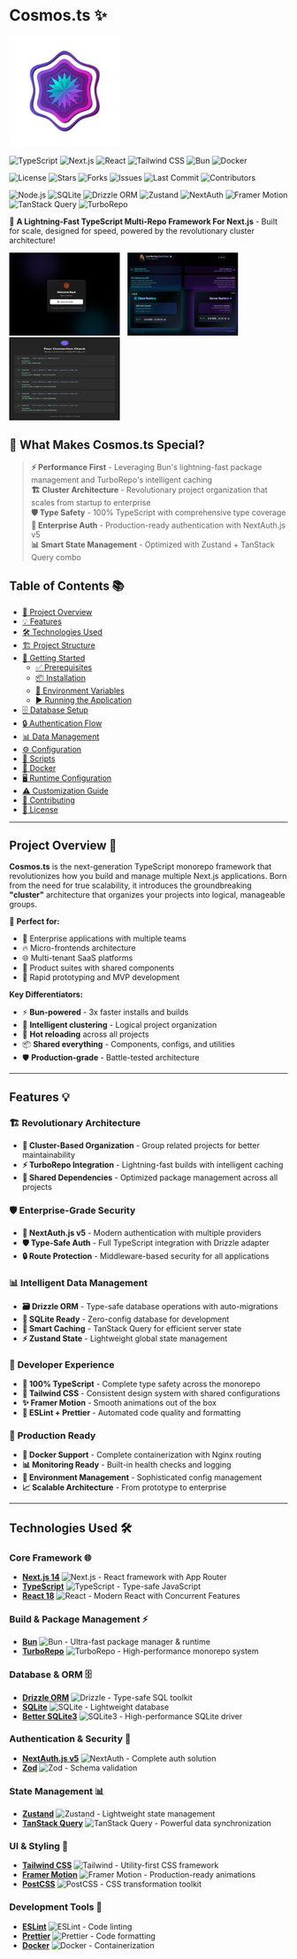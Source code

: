 # Cosmos.ts ✨

<p align="left">
  <img src="images/cosmos.png" alt="Cosmos.ts Logo" width="200"/>
</p>

<p align="left">
  <img src="https://img.shields.io/badge/TypeScript-007ACC?style=for-the-badge&logo=typescript&logoColor=white" alt="TypeScript">
  <img src="https://img.shields.io/badge/Next.js-000000?style=for-the-badge&logo=next.js&logoColor=white" alt="Next.js">
  <img src="https://img.shields.io/badge/React-20232A?style=for-the-badge&logo=react&logoColor=61DAFB" alt="React">
  <img src="https://img.shields.io/badge/TailwindCSS-38B2AC?style=for-the-badge&logo=tailwind-css&logoColor=white" alt="Tailwind CSS">
  <img src="https://img.shields.io/badge/Bun-000000?style=for-the-badge&logo=bun&logoColor=white" alt="Bun">
  <img src="https://img.shields.io/badge/Docker-2496ED?style=for-the-badge&logo=docker&logoColor=white" alt="Docker">
</p>

<p align="left">
  <img src="https://img.shields.io/github/license/ShovitDutta/Cosmos.ts?style=flat-square&color=blue" alt="License">
  <img src="https://img.shields.io/github/stars/ShovitDutta/Cosmos.ts?style=flat-square&color=yellow" alt="Stars">
  <img src="https://img.shields.io/github/forks/ShovitDutta/Cosmos.ts?style=flat-square&color=green" alt="Forks">
  <img src="https://img.shields.io/github/issues/ShovitDutta/Cosmos.ts?style=flat-square&color=red" alt="Issues">
  <img src="https://img.shields.io/github/last-commit/ShovitDutta/Cosmos.ts?style=flat-square&color=purple" alt="Last Commit">
  <img src="https://img.shields.io/github/contributors/ShovitDutta/Cosmos.ts?style=flat-square&color=orange" alt="Contributors">
</p>

<p align="left">
  <img src="https://img.shields.io/badge/Node.js-339933?style=flat-square&logo=node.js&logoColor=white" alt="Node.js">
  <img src="https://img.shields.io/badge/SQLite-07405E?style=flat-square&logo=sqlite&logoColor=white" alt="SQLite">
  <img src="https://img.shields.io/badge/Drizzle-C5F74F?style=flat-square&logo=drizzle&logoColor=black" alt="Drizzle ORM">
  <img src="https://img.shields.io/badge/Zustand-FF6B6B?style=flat-square" alt="Zustand">
  <img src="https://img.shields.io/badge/NextAuth-5A67D8?style=flat-square&logo=auth0&logoColor=white" alt="NextAuth">
  <img src="https://img.shields.io/badge/Framer_Motion-0055FF?style=flat-square&logo=framer&logoColor=white" alt="Framer Motion">
  <img src="https://img.shields.io/badge/TanStack_Query-FF4154?style=flat-square&logo=react-query&logoColor=white" alt="TanStack Query">
  <img src="https://img.shields.io/badge/TurboRepo-000000?style=flat-square&logo=turborepo&logoColor=white" alt="TurboRepo">
</p>

🚀 **A Lightning-Fast TypeScript Multi-Repo Framework For Next.js** - Built for scale, designed for speed, powered by the revolutionary cluster architecture!

<p align="left">
  <img src="images/view-1.png" alt="Dashboard View" width="200" height="150" style="display:inline-block; margin-right: 10px;">
  <img src="images/view-2.png" alt="Project Management" width="200" height="150" style="display:inline-block; margin-right: 10px;">
  <img src="images/view-3.png" alt="Cluster Overview" width="200" height="150" style="display:inline-block;">
</p>

## 🌟 What Makes Cosmos.ts Special?

> **⚡ Performance First** - Leveraging Bun's lightning-fast package management and TurboRepo's intelligent caching  
> **🏗️ Cluster Architecture** - Revolutionary project organization that scales from startup to enterprise  
> **🛡️ Type Safety** - 100% TypeScript with comprehensive type coverage  
> **🔐 Enterprise Auth** - Production-ready authentication with NextAuth.js v5  
> **📊 Smart State Management** - Optimized with Zustand + TanStack Query combo

## Table of Contents 📚

- [🚀 Project Overview](#project-overview-🚀)
- [💡 Features](#features-💡)
- [🛠️ Technologies Used](#technologies-used-🛠️)
- [🏗️ Project Structure](#project-structure-🏗️)
- [🏁 Getting Started](#getting-started-🏁)
    - [✅ Prerequisites](#prerequisites-✅)
    - [📦 Installation](#installation-📦)
    - [🔑 Environment Variables](#environment-variables-🔑)
    - [▶️ Running the Application](#running-the-application-▶️)
- [🗄️ Database Setup](#database-setup-🗄️)
- [🔒 Authentication Flow](#authentication-flow-🔒)
- [📊 Data Management](#data-management-📊)
- [⚙️ Configuration](#configuration-⚙️)
- [📜 Scripts](#scripts-📜)
- [🐳 Docker](#docker-🐳)
- [🖥️ Runtime Configuration](#runtime-configuration-🖥️)
- [⚠️ Customization Guide](#customization-and-important-considerations-⚠️)
- [🤝 Contributing](#contributing-🤝)
- [📄 License](#license-📄)

---

## Project Overview 🚀

**Cosmos.ts** is the next-generation TypeScript monorepo framework that revolutionizes how you build and manage multiple Next.js applications. Born from the need for true scalability, it introduces
the groundbreaking **"cluster"** architecture that organizes your projects into logical, manageable groups.

🎯 **Perfect for:**

- 🏢 Enterprise applications with multiple teams
- 🔥 Micro-frontends architecture
- 🌐 Multi-tenant SaaS platforms
- 📱 Product suites with shared components
- 🚀 Rapid prototyping and MVP development

**Key Differentiators:**

- ⚡ **Bun-powered** - 3x faster installs and builds
- 🧠 **Intelligent clustering** - Logical project organization
- 🔄 **Hot reloading** across all projects
- 📦 **Shared everything** - Components, configs, and utilities
- 🛡️ **Production-grade** - Battle-tested architecture

---

## Features 💡

### 🏗️ **Revolutionary Architecture**

- **🌌 Cluster-Based Organization** - Group related projects for better maintainability
- **⚡ TurboRepo Integration** - Lightning-fast builds with intelligent caching
- **🔗 Shared Dependencies** - Optimized package management across all projects

### 🛡️ **Enterprise-Grade Security**

- **🔐 NextAuth.js v5** - Modern authentication with multiple providers
- **🛡️ Type-Safe Auth** - Full TypeScript integration with Drizzle adapter
- **🔒 Route Protection** - Middleware-based security for all applications

### 📊 **Intelligent Data Management**

- **🗃️ Drizzle ORM** - Type-safe database operations with auto-migrations
- **💾 SQLite Ready** - Zero-config database for development
- **🔄 Smart Caching** - TanStack Query for efficient server state
- **⚡ Zustand State** - Lightweight global state management

### 🎨 **Developer Experience**

- **🎯 100% TypeScript** - Complete type safety across the monorepo
- **🎨 Tailwind CSS** - Consistent design system with shared configurations
- **✨ Framer Motion** - Smooth animations out of the box
- **🧹 ESLint + Prettier** - Automated code quality and formatting

### 🚀 **Production Ready**

- **🐳 Docker Support** - Complete containerization with Nginx routing
- **📊 Monitoring Ready** - Built-in health checks and logging
- **🔧 Environment Management** - Sophisticated config management
- **📈 Scalable Architecture** - From prototype to enterprise

---

## Technologies Used 🛠️

### Core Framework 🌐

- **[Next.js 14](https://nextjs.org/)** ![Next.js](https://img.shields.io/badge/v14-000000?style=flat-square&logo=next.js&logoColor=white) - React framework with App Router
- **[TypeScript](https://www.typescriptlang.org/)** ![TypeScript](https://img.shields.io/badge/v5.x-007ACC?style=flat-square&logo=typescript&logoColor=white) - Type-safe JavaScript
- **[React 18](https://reactjs.org/)** ![React](https://img.shields.io/badge/v18-20232A?style=flat-square&logo=react&logoColor=61DAFB) - Modern React with Concurrent Features

### Build & Package Management ⚡

- **[Bun](https://bun.sh/)** ![Bun](https://img.shields.io/badge/v1.x-000000?style=flat-square&logo=bun&logoColor=white) - Ultra-fast package manager & runtime
- **[TurboRepo](https://turborepo.org/)** ![TurboRepo](https://img.shields.io/badge/v1.x-000000?style=flat-square&logo=turborepo&logoColor=white) - High-performance monorepo system

### Database & ORM 🗄️

- **[Drizzle ORM](https://orm.drizzle.team/)** ![Drizzle](https://img.shields.io/badge/Latest-C5F74F?style=flat-square&logo=drizzle&logoColor=black) - Type-safe SQL toolkit
- **[SQLite](https://sqlite.org/)** ![SQLite](https://img.shields.io/badge/v3.x-07405E?style=flat-square&logo=sqlite&logoColor=white) - Lightweight database
- **[Better SQLite3](https://github.com/WiseLibs/better-sqlite3)** ![SQLite3](https://img.shields.io/badge/Native-07405E?style=flat-square&logo=sqlite&logoColor=white) - High-performance SQLite driver

### Authentication & Security 🔐

- **[NextAuth.js v5](https://next-auth.js.org/)** ![NextAuth](https://img.shields.io/badge/v5_Beta-5A67D8?style=flat-square&logo=auth0&logoColor=white) - Complete auth solution
- **[Zod](https://zod.dev/)** ![Zod](https://img.shields.io/badge/v3.x-3E67B1?style=flat-square&logo=zod&logoColor=white) - Schema validation

### State Management 📊

- **[Zustand](https://zustand-demo.pmnd.rs/)** ![Zustand](https://img.shields.io/badge/v4.x-FF6B6B?style=flat-square) - Lightweight state management
- **[TanStack Query](https://tanstack.com/query/latest)** ![TanStack Query](https://img.shields.io/badge/v5.x-FF4154?style=flat-square&logo=react-query&logoColor=white) - Powerful data synchronization

### UI & Styling 🎨

- **[Tailwind CSS](https://tailwindcss.com/)** ![Tailwind](https://img.shields.io/badge/v3.x-38B2AC?style=flat-square&logo=tailwind-css&logoColor=white) - Utility-first CSS framework
- **[Framer Motion](https://www.framer.com/motion/)** ![Framer Motion](https://img.shields.io/badge/v11.x-0055FF?style=flat-square&logo=framer&logoColor=white) - Production-ready animations
- **[PostCSS](https://postcss.org/)** ![PostCSS](https://img.shields.io/badge/v8.x-DD3A0A?style=flat-square&logo=postcss&logoColor=white) - CSS transformation toolkit

### Development Tools 🧰

- **[ESLint](https://eslint.org/)** ![ESLint](https://img.shields.io/badge/v8.x-4B32C3?style=flat-square&logo=eslint&logoColor=white) - Code linting
- **[Prettier](https://prettier.io/)** ![Prettier](https://img.shields.io/badge/v3.x-F7B93E?style=flat-square&logo=prettier&logoColor=black) - Code formatting
- **[Docker](https://www.docker.com/)** ![Docker](https://img.shields.io/badge/Latest-2496ED?style=flat-square&logo=docker&logoColor=white) - Containerization
